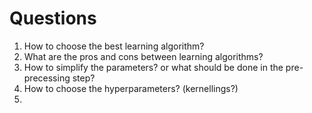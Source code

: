 # Questions

1. How to choose the best learning algorithm?
2. What are the pros and cons between learning algorithms?
3. How to simplify the parameters? or what should be done in the pre-precessing step?
4. How to choose the hyperparameters? (kernellings?)
5. 